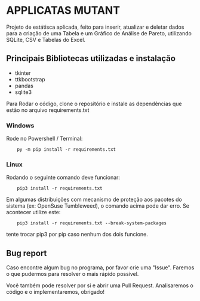 # APPLICATAS MUTANT

Projeto de estátisca aplicada, feito para inserir, atualizar e deletar dados para a criação de uma Tabela e um Gráfico de Análise de Pareto, utilizando SQLite, CSV e Tabelas do Excel.

## Principais Bibliotecas utilizadas e instalação
- tkinter
- ttkbootstrap
- pandas
- sqlite3

Para Rodar o código, clone o repositório e instale as dependências que estão no arquivo requirements.txt

### Windows
Rode no Powershell / Terminal: 

        py -m pip install -r requirements.txt

### Linux
Rodando o seguinte comando deve funcionar:

        pip3 install -r requirements.txt

Em algumas distribuições com mecanismo de proteção aos pacotes do sistema (ex: OpenSuse Tumbleweed), o comando acima pode dar erro. Se acontecer utilize este:

        pip3 install -r requirements.txt --break-system-packages

tente trocar pip3 por pip caso nenhum dos dois funcione.

## Bug report

Caso encontre algum bug no programa, por favor crie uma "Issue". Faremos o que pudermos para resolver o mais rápido possível.

Você também pode resolver por si e abrir uma Pull Request. Analisaremos o código e o implementaremos, obrigado!
